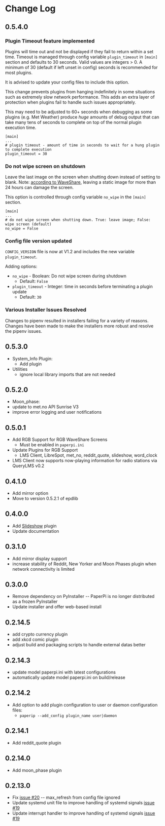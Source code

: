 # Change Log

## 0.5.4.0

### Plugin Timeout feature implemented
Plugins will time out and not be displayed if they fail to return within a set time. Timeout is managed through config variable `plugin_timeout` in `[main]` section and defaults to 30 seconds. Valid values are integers > 0. A minimum of 30 (default if left unset in config) seconds is recommended for most plugins.

It is advised to update your config files to include this option.

This change prevents plugins from hanging indefinitely in some situations such as extremely slow network performance. This adds an extra layer of protection when plugins fail to handle such issues appropriately.

This may need to be adjusted to 60+ seconds when debugging as some plugins (e.g. Met Weather) produce *huge* amounts of debug output that can take many tens of seconds to complete on top of the normal plugin execution time.

```
[main]
...
# plugin timeout - amount of time in seconds to wait for a hung plugin to complete execution
plugin_timeout = 30
```

### Do not wipe screen on shutdown

Leave the last image on the screen when shutting down instead of setting to blank. Note: [according to WaveShare](https://www.waveshare.com/wiki/2.13inch_Touch_e-Paper_HAT_Manual), leaving a static image for more than 24 hours can damage the screen.

This option is controlled through config variable `no_wipe` in the `[main]` section.

```
[main]
...
# do not wipe screen when shutting down. True: leave image; False: wipe screen (default)
no_wipe = False
```

### Config file version updated

`CONFIG_VERSION` file is now at V1.2 and includes the new variable `plugin_timeout`.

Adding options:
* `no_wipe` - Boolean: Do not wipe screen during shutdown 
  - Default: `False`
* `plugin_timeout` - Integer: time in seconds before terminating a plugin update
  - Default: `30`

### Various Installer Issues Resolved

Changes to pipenv resulted in installers failing for a variety of reasons. Changes have been made to make the installers more robust and resolve the pipenv issues.

## 0.5.3.0

* System_Info Plugin:
  * Add plugin
* Utilities
  * ignore local library imports that are not needed

## 0.5.2.0

* Moon_phase:
 * update to met.no API Sunrise V3
 * improve error logging and user notifications
  
## 0.5.0.1

* Add RGB Support for RGB WaveShare Screens
  * Must be enabled in `paperpi.ini`
* Update Plugins for RGB Support
  * LMS Client, LibreSpot, met_no, reddit_quote, slideshow, word_clock
* LMS Client now supports now-playing information for radio stations via QueryLMS v0.2


## 0.4.1.0

* Add mirror option
* Move to version 0.5.2.1 of epdlib

## 0.4.0.0

* Add [Slideshow](../paperpi/plugins/slideshow/README.md) plugin
* Update documentation

## 0.3.1.0

* Add mirror display support
* increase stability of Reddit, New Yorker and Moon Phases plugin when network connectivity is limited

## 0.3.0.0

* Remove dependency on PyInstaller -- PaperPi is no longer distributed as a frozen PyInstaller
* Update installer and offer web-based install

## 0.2.14.5

* add crypto currency plugin
* add xkcd comic plugin
* adjust build and packaging scripts to handle external datas better

## 0.2.14.3

* update model paperpi.ini with latest configurations
* automatically update model paperpi.ini on build/release

## 0.2.14.2

* Add option to add plugin configuration to user or daemon configuration files:
  * `paperip --add_config plugin_name user|daemon`

## 0.2.14.1

* Add reddit_quote plugin

## 0.2.14.0

* Add moon_phase plugin

## 0.2.13.0

* Fix [issue #20](https://github.com/txoof/epd_display/issues/20) -- max_refresh from config file ignored
* Update systemd unit file to improve handling of systemd signals  [issue #19](https://github.com/txoof/epd_display/issues/19)
* Update interrupt handler to improve handling of systemd signals [issue #19](https://github.com/txoof/epd_display/issues/19)
